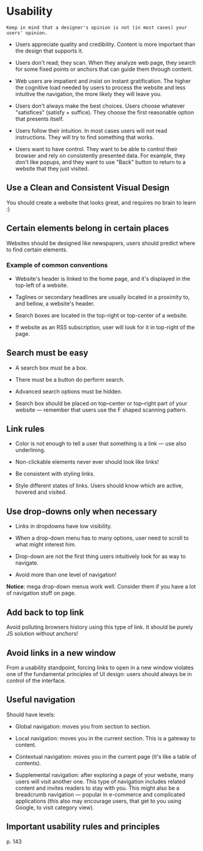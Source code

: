 # Usability 

```
Keep in mind that a designer's opinion is not (in most cases) your users' opinion.
```

* Users appreciate quality and credibility. Content is more important than the design that supports it. 

* Users don't read; they scan. When they analyze web page, they search for some fixed points or anchors that can guide them through content.

* Web users are impatient and insist on instant gratification. The higher the cognitive load needed by users to process the website and less intuitive the navigation, the more likely they will leave you. 

* Users don't always make the best choices. Users choose whatever "satisfices" (satisfy + suffice). They choose the first reasonable option that presents itself. 

* Users follow their intuition. In most cases users will not read instructions. They will try to find something that works. 

* Users want to have control. They want to be able to control their browser and rely on consistently presented data. For example, they don't like popups, and they want to use "Back" button to return to a website that they just visited. 

## Use a Clean and Consistent Visual Design

You should create a website that looks great, and requires no brain to learn :)

## Certain elements belong in certain places

Websites should be designed like newspapers, users should predict where to find certain elements. 

### Example of common conventions

* Website's header is linked to the home page, and it's displayed in the top-left of a website. 

* Taglines or secondary headlines are usually located in a proximity to, and bellow, a website's header.

* Search boxes are located in the top-right or top-center of a website.

* If website as an RSS subscription, user will look for it in top-right of the page.

## Search must be easy

* A search box must be a box.

* There must be a button do perform search. 

* Advanced search options must be hidden.

* Search box should be placed on top–center or top–right part of your website — remember that users use the F shaped scanning pattern.

## Link rules

* Color is not enough to tell a user that something is a link — use also underlining. 

* Non-clickable elements never ever should look like links!

* Be consistent with styling links.

* Style different states of links. Users should know which are active, hovered and visited.

## Use drop-downs only when necessary

* Links in dropdowns have low visibility.

* When a drop-down menu has to many options, user need to scroll to what might interest him.

* Drop-down are not the first thing users intuitively look for as way to navigate. 

* Avoid more than one level of navigation!

__Notice__: mega drop-down menus work well. Consider them if you have a lot of navigation stuff on page.

## Add back to top link

Avoid polluting browsers history using this type of link. It should be purely JS solution without anchors!

## Avoid links in a new window

From a usability standpoint, forcing links to open in a new window violates one of the fundamental principles of UI design: users should always be in control of the interface.

## Useful navigation

Should have levels:

* Global navigation: moves you from section to section.

* Local navigation: moves you in the current section. This is a gateway to content.

* Contextual navigation: moves you in the current page (it's like a table of contents).

* Supplemental navigation: after exploring a page of your website, many users will visit another one. This type of navigation includes related content and invites readers to stay with you. This might also be a breadcrumb navigation — popular in e-commerce and complicated applications (this also may encourage users, that get to you using Google, to visit category view).

## Important usability rules and principles

p. 143





